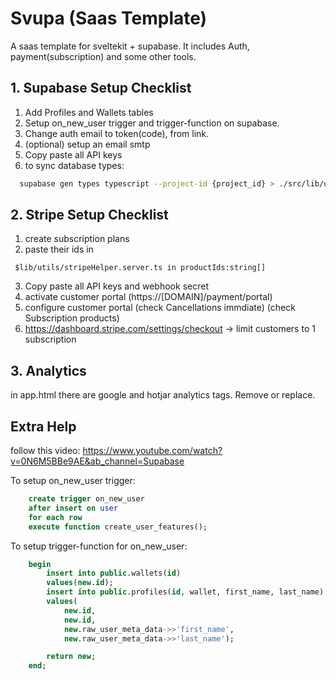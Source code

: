 
# Svupa (Saas Template)

A saas template for sveltekit + supabase. It includes Auth, payment(subscription) and some other tools.



## 1. Supabase Setup Checklist

1. Add Profiles and Wallets tables
2. Setup on_new_user trigger and trigger-function on supabase.
3. Change auth email to token(code), from link.
4. (optional) setup an email smtp
5. Copy paste all API keys
6. to sync database types:
```bash
  supabase gen types typescript --project-id {project_id} > ./src/lib/utils/database.types.ts
```


## 2. Stripe Setup Checklist
1. create subscription plans
2. paste their ids in
```
 $lib/utils/stripeHelper.server.ts in productIds:string[]
```
3. Copy paste all API keys and webhook secret
4. activate customer portal 
(https://[DOMAIN]/payment/portal)
5. configure customer portal 
(check Cancellations immdiate)
(check Subscription products)
6. https://dashboard.stripe.com/settings/checkout -> limit customers to 1 subscription


## 3. Analytics
in app.html there are google and hotjar analytics tags. Remove or replace.


## Extra Help

follow this video: https://www.youtube.com/watch?v=0N6M5BBe9AE&ab_channel=Supabase

To setup on_new_user trigger:
```sql
    create trigger on_new_user
    after insert on user
    for each row
    execute function create_user_features();
```

To setup trigger-function for on_new_user:
```sql
    begin
        insert into public.wallets(id)
        values(new.id);
        insert into public.profiles(id, wallet, first_name, last_name)
        values(
            new.id,
            new.id,
            new.raw_user_meta_data->>'first_name',
            new.raw_user_meta_data->>'last_name');

        return new;
    end;
```

